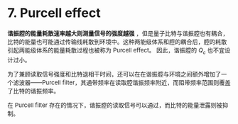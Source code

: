 # 7. Purcell effect
<font size=2>

**谐振腔的能量耗散速率越大则测量信号的强度越强** ，但是量子比特与谐振腔也有耦合，比特的能量也可能通过传输线耗散到环境中。这种两能级体系和腔的耦合后，腔的耗散引起两能级体系的能量耗散过程也被称为 Purcell effect。
因此，谐振腔的 $Q_c$ 也不宜设计过小。

为了兼顾读取信号强度和比特退相干时间，还可以在在谐振腔与环境之间额外增加了一个滤波器——Purcell filter，其通带频率在读取腔谐振频率附近，而阻带频率范围则覆盖了比特的谐振频率。

在 Purcell filter 存在的情况下，谐振腔的读取信号可以通过，而比特的能量泄露则被抑制。

</font>